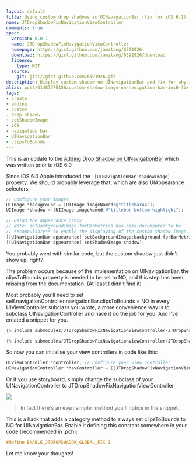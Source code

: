 ```yaml
--- 
layout: default
title: Using custom drop shadows in UINavigationBar (fix for iOS 6.1)
name: JTDropShadowFixNavigationViewController
comments: true
spec:
  version: 0.0.1
  name: JTDropShadowFixNavigationViewController
  homepage: https://gist.github.com/jamztang/6591926
  download: https://gist.github.com/jamztang/6591926/download
  license:
    type: MIT
  source:
    git: git://gist.github.com/6591926.git
description: Display custom shadow on UINavigationBar and fix for why it doesn't show up on iOS 6
alias: post/61487770156/custom-shadow-image-on-navigation-bar-ios6-fix
tags:
- create
- adding
- custom
- drop shadow
- setShadowImage
- iOS
- navigation bar
- UINavigationBar
- clipsToBounds
---
```


This is an update to the [Adding Drop Shadow on UINavigationBar](http://ioscodesnippet.com/post/10437516225/adding-drop-shadow-on-uinavigationbar) which was written prior to iOS 6.0

Since iOS 6.0 Apple introduced the `-[UINavigationBar shadowImage]` property. We should probably leverage that, which are also UIAppearance selectors.

```objective-c
// Configure your images
UIImage *background = [UIImage imageNamed:@"titlebar44"];
UIImage *shadow = [UIImage imageNamed:@"titlebar-bottom-highlight"];

// Using the appearance proxy
// Note: setBackgroundImage:forBarMetrics has been documented to be
// **compulsory** to enable the displaying of the custom shadow image.
[[UINavigationBar appearance] setBackgroundImage:background forBarMetrics:UIBarMetricsDefault];
[[UINavigationBar appearance] setShadowImage:shadow];
```

You probably went with similar code, but the custom shadow just didn't show up, right?

The problem occurs because of the implementation on UINavigationBar, the clipsToBounds property is needed to be set to NO, and this step has been missing from the documentation. (At least I didn't find it)

Most probably you'll need to set self.navigationController.navigationBar.clipsToBounds = NO in every UIViewController subclass you wrote, a more convenience way is to subclass UINavigationController and have it do the job for you. And I've created a snippet for you.

```objective-c
{% include submodules/JTDropShadowFixNavigationViewController/JTDropShadowFixNavigationViewController.h %}
```

```objective-c
{% include submodules/JTDropShadowFixNavigationViewController/JTDropShadowFixNavigationViewController.m %}
```

So now you can initialise your view controllers in code like this:

```objective-c
UIViewController *controller; // configure your view controller
UINavigationController *navController = [[JTDropShadowFixNavigationViewController alloc] initWithRootViewController:controller];
```
  
Or if you use storyboard, simply change the subclass of your UINavigationController to JTDropShadowFixNavigationViewController.

![](https://gist.github.com/jamztang/6591926/raw/0437477ed7efd34a81bcc66a47de30c95071d7cb/modify-class.png)

> In fact there's an even simpler method you'll notice in the snippet.

This is a hack that adds a category method to always set clipsToBounds to NO for UINavigationBar. Enable it defining this constant somewhere in your code (recommended in .pch):

```objective-c
#define ENABLE_JTDROPSHADOW_GLOBAL_FIX 1
```

Let me know your thoughts!

